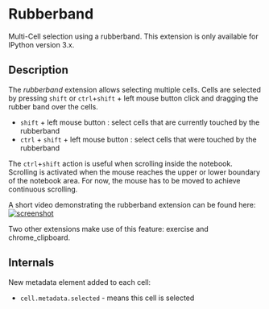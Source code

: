Rubberband
==========
Multi-Cell selection using a rubberband. This extension is only available for IPython version 3.x.

Description
-----------

The *rubberband* extension allows selecting multiple cells. Cells are selected by pressing `shift` or `ctrl`+`shift` + left mouse button click and dragging the rubber band over the cells.

* `shift` + left mouse button : select cells that are currently touched by the rubberband
* `ctrl` + `shift` + left mouse button : select cells that were touched by the rubberband

The `ctrl`+`shift` action is useful when scrolling inside the notebook. Scrolling is activated when the mouse reaches the upper or lower boundary of the notebook area. For now, the mouse has to be moved to achieve continuous scrolling.

A short video demonstrating the rubberband extension can be found here:
[![screenshot](https://cloud.githubusercontent.com/assets/2445216/4668769/b6dd5b72-5567-11e4-9b55-558da6da027c.jpg)](https://youtu.be/TOPfWhqa3oI)


Two other extensions make use of this feature: exercise and chrome_clipboard.

Internals
---------

New metadata element added to each cell:
* `cell.metadata.selected` - means this cell is selected

